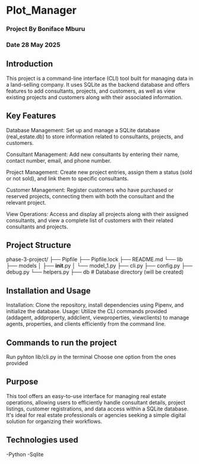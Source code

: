 # Plot_Manager
### Project By Boniface Mburu
### Date 28 May 2025

## Introduction
This project is a command-line interface (CLI) tool built for managing data in a land-selling company. It uses SQLite as the backend database and offers features to add consultants, projects, and customers, as well as view existing projects and customers along with their associated information.

## Key Features
Database Management: Set up and manage a SQLite database (real_estate.db) to store information related to consultants, projects, and customers.

Consultant Management: Add new consultants by entering their name, contact number, email, and phone number.

Project Management: Create new project entries, assign them a status (sold or not sold), and link them to specific consultants.

Customer Management: Register customers who have purchased or reserved projects, connecting them with both the consultant and the relevant project.

View Operations: Access and display all projects along with their assigned consultants, and view a complete list of customers with their related consultants and projects.


## Project Structure
phase-3-project/ 
├── Pipfile 
├── Pipfile.lock 
├── README.md 
└── lib 
├── models │ 
├── __init__.py │ 
└── model_1.py 
├── cli.py 
├── config.py 
├── debug.py 
└── helpers.py 
├── db # Database directory (will be created)

## Installation and Usage
Installation: Clone the repository, install dependencies using Pipenv, and initialize the database.
Usage: Utilize the CLI commands provided (addagent, addproperty, addclient, viewproperties, viewclients) to manage agents, properties, and clients efficiently from the command line.

## Commands to run the project
Run pyhton lib/cli.py in the terminal
Choose one option from the ones provided

## Purpose
This tool offers an easy-to-use interface for managing real estate operations, allowing users to efficiently handle consultant details, project listings, customer registrations, and data access within a SQLite database. It's ideal for real estate professionals or agencies seeking a simple digital solution for organizing their workflows.

## Technologies used
-Python
-Sqlite

